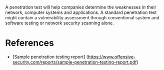 

A penetration test will help companies determine the weaknesses in their network, computer systems and applications. A standard penetration test might contain a vulnerability assessment through conventional system and software testing or network security scanning alone.


# References

- [Sample penetration testing report] (https://www.offensive-security.com/reports/sample-penetration-testing-report.pdf)
